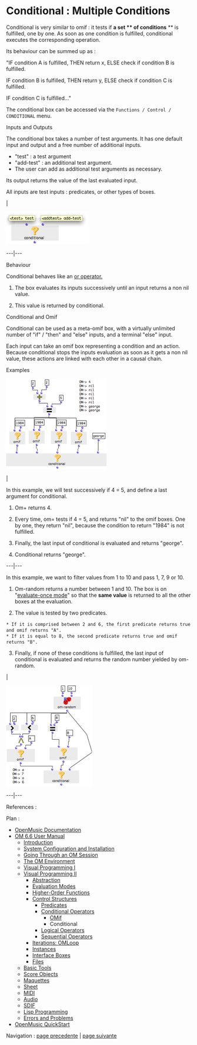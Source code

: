 
# Conditional : Multiple Conditions

Conditional is very similar to omif : it tests if  **a set ** of conditions**
** is fulfilled, one by one. As soon as one condition is fulfilled,
conditional executes the corresponding operation.

Its behaviour can be summed up as :

"IF condition A is fulfilled, THEN return x, ELSE check if condition B is
fulfilled.

IF condition B is fulfilled, THEN return y, ELSE check if condition C is
fulfilled.

IF condition C is fulfilled..."

The conditional box can be accessed via the `Functions / Control /
CONDITIONAL` menu.

Inputs and Outputs

The conditional box takes a number of test arguments. It has one default input
and output and a free number of additional inputs.

  * "test" : a test argument
  * "add-test" : an additional test argument.
  * The user can add as additional test arguments as necessary. 

Its output returns the value of the last evaluated input.

All inputs are test inputs : predicates, or other types of boxes.

|

![](../res/cond-box.png)  
  
---|---  
  
Behaviour

Conditional behaves like an  [ or operator.](Logical)

  1. The box evaluates its inputs successively until an input returns a non nil value.

  2. This value is returned by conditional.

Conditional and Omif

Conditional can be used as a meta-omif box, with a virtually unlimited number
of "if" / "then" and "else" inputs, and a terminal "else" input.

Each input can take an omif box representing a condition and an action.
Because conditional stops the inputs evaluation as soon as it gets a non nil
value, these actions are linked with each other in a causal chain.

Examples

![](../res/cond3.png)

|

In this example, we will test successively if 4 = 5, and define a last
argument for conditional.

  1. Om+ returns 4. 

  2. Every time, om= tests if 4 = 5, and returns "nil" to the omif boxes. One by one, they return "nil", because the condition to return "1984" is not fulfilled.

  3. Finally, the last input of conditional is evaluated and returns "george". 

  4. Conditional returns "george".

  
  
---|---  
  
In this example, we want to filter values from 1 to 10 and pass 1, 7, 9 or 10.

  1. Om-random returns a number between 1 and 10. The box is on "[evaluate-once mode](EvOnceMode)" so that the  **same value** is returned to all the other boxes at the evaluation. 

  2. The value is tested by two predicates.

    * If it is comprised between 2 and 6, the first predicate returns true and omif returns "A".
    * If it is equal to 8, the second predicate returns true and omif returns "B". 
  3. Finally, if none of these conditions is fulfilled, the last input of conditional is evaluated and returns the random number yielded by om-random.

|

![](../res/conditional2.png)  
  
---|---  
  
References :

Plan :

  * [OpenMusic Documentation](OM-Documentation)
  * [OM 6.6 User Manual](OM-User-Manual)
    * [Introduction](00-Sommaire)
    * [System Configuration and Installation](Installation)
    * [Going Through an OM Session](Goingthrough)
    * [The OM Environment](Environment)
    * [Visual Programming I](BasicVisualProgramming)
    * [Visual Programming II](AdvancedVisualProgramming)
      * [Abstraction](Abstraction)
      * [Evaluation Modes](EvalModes)
      * [Higher-Order Functions](HighOrder)
      * [Control Structures](Control)
        * [Predicates](Predicates)
        * [Conditional Operators](ConditionalOps)
          * [OMif](OMIF)
          * Conditional
        * [Logical Operators](Logical)
        * [Sequential Operators](Sequencial)
      * [Iterations: OMLoop](OMLoop)
      * [Instances](Instances)
      * [Interface Boxes](InterfaceBoxes)
      * [Files](Files)
    * [Basic Tools](BasicObjects)
    * [Score Objects](ScoreObjects)
    * [Maquettes](Maquettes)
    * [Sheet](Sheet)
    * [MIDI](MIDI)
    * [Audio](Audio)
    * [SDIF](SDIF)
    * [Lisp Programming](Lisp)
    * [Errors and Problems](errors)
  * [OpenMusic QuickStart](QuickStart-Chapters)

Navigation : [page precedente](OMIF "page précédente\(OMif\)") | [page
suivante](Logical "page suivante\(Logical Operators\)")

